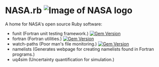 # NASA.rb ![Image of NASA logo](https://raw.githubusercontent.com/kleb/nasarb/master/images/nasa_meatball.png)

A home for NASA's open source Ruby software:
* funit (Fortran unit testing framework.) [![Gem Version](https://img.shields.io/gem/v/funit.svg)](https://rubygems.org/gems/funit)
* fortran (Fortran utilities.) [![Gem Version](https://img.shields.io/gem/v/fortran.svg)](https://rubygems.org/gems/fortran)
* watch-paths (Poor man's file monitoring.) [![Gem Version](https://img.shields.io/gem/v/watch-paths.svg)](https://rubygems.org/gems/watch-paths)
* namelists (Generates webpage for creating namelists found in Fortran programs.)
* uq4sim (Uncertainty quantification for simulation.)

